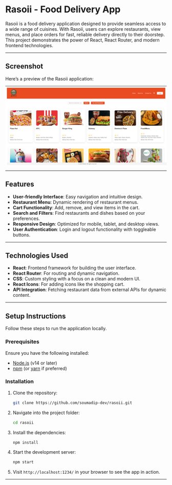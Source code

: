 # Rasoii - Food Delivery App

Rasoii is a food delivery application designed to provide seamless access to a wide range of cuisines. With Rasoii, users can explore restaurants, view menus, and place orders for fast, reliable delivery directly to their doorstep. This project demonstrates the power of React, React Router, and modern frontend technologies.

---

## Screenshot

Here’s a preview of the Rasoii application:

![Rasoii Screenshot](src/assets/ss.png)

---

## Features

- **User-friendly Interface**: Easy navigation and intuitive design.
- **Restaurant Menu**: Dynamic rendering of restaurant menus.
- **Cart Functionality**: Add, remove, and view items in the cart.
- **Search and Filters**: Find restaurants and dishes based on your preferences.
- **Responsive Design**: Optimized for mobile, tablet, and desktop views.
- **User Authentication**: Login and logout functionality with toggleable buttons.

---

## Technologies Used

- **React**: Frontend framework for building the user interface.
- **React Router**: For routing and dynamic navigation.
- **CSS**: Custom styling with a focus on a clean and modern UI.
- **React Icons**: For adding icons like the shopping cart.
- **API Integration**: Fetching restaurant data from external APIs for dynamic content.

---

## Setup Instructions

Follow these steps to run the application locally.

### Prerequisites

Ensure you have the following installed:
- [Node.js](https://nodejs.org/) (v14 or later)
- [npm](https://www.npmjs.com/) (or [yarn](https://yarnpkg.com/) if preferred)

### Installation

1. Clone the repository:

   ```bash
   git clone https://github.com/soumadip-dev/rasoii.git
   ```

2. Navigate into the project folder:

   ```bash
   cd rasoii
   ```

3. Install the dependencies:

   ```bash
   npm install
   ```

4. Start the development server:

   ```bash
   npm start
   ```

5. Visit `http://localhost:1234/` in your browser to see the app in action.

---

